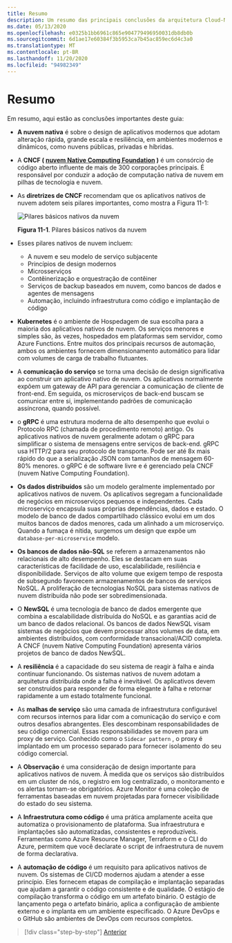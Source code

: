 ```yaml
---
title: Resumo
description: Um resumo das principais conclusões da arquitetura Cloud-Native aplicativos .NET para o guia do Azure/livro eletrônico.
ms.date: 05/13/2020
ms.openlocfilehash: e0325b1bb6961c865e904779496950031db8db0b
ms.sourcegitcommit: 6d1ae17e60384f3b5953ca7b45ac859ec6d4c3a0
ms.translationtype: MT
ms.contentlocale: pt-BR
ms.lasthandoff: 11/20/2020
ms.locfileid: "94982349"
---
```

# <a name="summary"></a>Resumo

Em resumo, aqui estão as conclusões importantes deste guia:

- **A nuvem nativa** é sobre o design de aplicativos modernos que adotam alteração rápida, grande escala e resiliência, em ambientes modernos e dinâmicos, como nuvens públicas, privadas e híbridas.

- A **CNCF ( [nuvem Native Computing Foundation](https://www.cncf.io/) )** é um consórcio de código aberto influente de mais de 300 corporações principais. É responsável por conduzir a adoção de computação nativa de nuvem em pilhas de tecnologia e nuvem.

- As **diretrizes de CNCF** recomendam que os aplicativos nativos de nuvem adotem seis pilares importantes, como mostra a Figura 11-1:

  ![Pilares básicos nativos da nuvem](./media/cloud-native-foundational-pillars.png)

  **Figura 11-1**. Pilares básicos nativos da nuvem

- Esses pilares nativos de nuvem incluem:
  - A nuvem e seu modelo de serviço subjacente
  - Princípios de design modernos
  - Microsserviços
  - Contêinerização e orquestração de contêiner
  - Serviços de backup baseados em nuvem, como bancos de dados e agentes de mensagens
  - Automação, incluindo infraestrutura como código e implantação de código

- **Kubernetes** é o ambiente de Hospedagem de sua escolha para a maioria dos aplicativos nativos de nuvem. Os serviços menores e simples são, às vezes, hospedados em plataformas sem servidor, como Azure Functions. Entre muitos dos principais recursos de automação, ambos os ambientes fornecem dimensionamento automático para lidar com volumes de carga de trabalho flutuantes.

- A **comunicação do serviço** se torna uma decisão de design significativa ao construir um aplicativo nativo de nuvem. Os aplicativos normalmente expõem um gateway de API para gerenciar a comunicação de cliente de front-end. Em seguida, os microserviços de back-end buscam se comunicar entre si, implementando padrões de comunicação assíncrona, quando possível.

- o **gRPC** é uma estrutura moderna de alto desempenho que evolui o Protocolo RPC (chamada de procedimento remoto) antigo. Os aplicativos nativos de nuvem geralmente adotam o gRPC para simplificar o sistema de mensagens entre serviços de back-end. gRPC usa HTTP/2 para seu protocolo de transporte. Pode ser até 8x mais rápido do que a serialização JSON com tamanhos de mensagem 60-80% menores. o gRPC é de software livre e é gerenciado pela CNCF (nuvem Native Computing Foundation).

- **Os dados distribuídos** são um modelo geralmente implementado por aplicativos nativos de nuvem. Os aplicativos segregam a funcionalidade de negócios em microserviços pequenos e independentes. Cada microserviço encapsula suas próprias dependências, dados e estado. O modelo de banco de dados compartilhado clássico evolui em um dos muitos bancos de dados menores, cada um alinhado a um microserviço. Quando a fumaça é nítida, surgemos um design que expõe um `database-per-microservice` modelo.

- **Os bancos de dados não-SQL** se referem a armazenamentos não relacionais de alto desempenho. Eles se destacam em suas características de facilidade de uso, escalabilidade, resiliência e disponibilidade. Serviços de alto volume que exigem tempo de resposta de subsegundo favorecem armazenamentos de bancos de serviços NoSQL. A proliferação de tecnologias NoSQL para sistemas nativos de nuvem distribuída não pode ser sobredimensionada.

- O **NewSQL** é uma tecnologia de banco de dados emergente que combina a escalabilidade distribuída do NoSQL e as garantias acid de um banco de dados relacional. Os bancos de dados NewSQL visam sistemas de negócios que devem processar altos volumes de data, em ambientes distribuídos, com conformidade transacional/ACID completa. A CNCF (nuvem Native Computing Foundation) apresenta vários projetos de banco de dados NewSQL.

- A **resiliência** é a capacidade do seu sistema de reagir à falha e ainda continuar funcionando. Os sistemas nativos de nuvem adotam a arquitetura distribuída onde a falha é inevitável. Os aplicativos devem ser construídos para responder de forma elegante à falha e retornar rapidamente a um estado totalmente funcional.

- As **malhas de serviço** são uma camada de infraestrutura configurável com recursos internos para lidar com a comunicação do serviço e com outros desafios abrangentes. Eles descombinam responsabilidades de seu código comercial. Essas responsabilidades se movem para um proxy de serviço. Conhecido como o `Sidecar pattern` , o proxy é implantado em um processo separado para fornecer isolamento do seu código comercial.

- A **Observação** é uma consideração de design importante para aplicativos nativos de nuvem. À medida que os serviços são distribuídos em um cluster de nós, o registro em log centralizado, o monitoramento e os alertas tornam-se obrigatórios. Azure Monitor é uma coleção de ferramentas baseadas em nuvem projetadas para fornecer visibilidade do estado do seu sistema.

- A **Infraestrutura como código** é uma prática amplamente aceita que automatiza o provisionamento de plataforma. Sua infraestrutura e implantações são automatizadas, consistentes e reproduzíveis. Ferramentas como Azure Resource Manager, Terraform e o CLI do Azure, permitem que você declarate o script de infraestrutura de nuvem de forma declarativa.

- A **automação de código** é um requisito para aplicativos nativos de nuvem. Os sistemas de CI/CD modernos ajudam a atender a esse princípio. Eles fornecem etapas de compilação e implantação separadas que ajudam a garantir o código consistente e de qualidade. O estágio de compilação transforma o código em um artefato binário. O estágio de lançamento pega o artefato binário, aplica a configuração de ambiente externo e o implanta em um ambiente especificado. O Azure DevOps e o GitHub são ambientes de DevOps com recursos completos.

>[!div class="step-by-step"]
>[Anterior](application-bundles.md)

